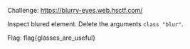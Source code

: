 Challenge: https://blurry-eyes.web.hsctf.com/

Inspect blured element. Delete the arguments `class "blur"`.

Flag: flag{glasses_are_useful}
